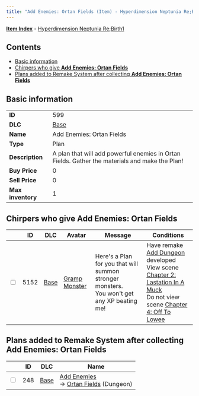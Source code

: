 ```yaml
---
title: "Add Enemies: Ortan Fields (Item) - Hyperdimension Neptunia Re;Birth1"
---
```


[**Item Index**](/neptunia/rb1/item/index.html) - [Hyperdimension Neptunia Re;Birth1](/neptunia/rb1)

## Contents

- [Basic information](#basic-information)
- [Chirpers who give **Add Enemies: Ortan Fields**](#chirpers-who-give-add-enemies-ortan-fields)
- [Plans added to Remake System after collecting **Add Enemies: Ortan Fields**](#plans-added-to-remake-system-after-collecting-add-enemies-ortan-fields)

## Basic information

|   |   |
| -- | -- |
| **ID** | 599 |
| **DLC** | [Base](/neptunia/rb1/dlc/1-base.html) |
| **Name** | Add Enemies: Ortan Fields |
| **Type** | Plan |
| **Description** | A plan that will add powerful enemies in Ortan Fields. Gather the materials and make the Plan! |
| **Buy Price** | 0 |
| **Sell Price** | 0 |
| **Max inventory** | 1 |


## Chirpers who give **Add Enemies: Ortan Fields**

|    | ID | DLC | Avatar | Message | Conditions |
| -- | -- | --- | ------ | ------- | ---------- |
| <input type="checkbox" id="rb1-chirper-event-1-5152" class="trackbox" /> | 5152 | [Base](/neptunia/rb1/dlc/1-base.html) | [Gramp Monster](/neptunia/rb1/undefined/1-243-gramp-monster.html) | Here's a Plan for you that will summon stronger monsters.<br />You won't get any XP beating me! | Have remake [Add Dungeon](/neptunia/rb1/remake/1-211-add-dungeon.html) developed<br />View scene [Chapter 2: Lastation In A Muck](/neptunia/rb1/scene/1-214-chapter-2-lastation-in-a-muck.html)<br />Do not view scene [Chapter 4: Off To Lowee](/neptunia/rb1/scene/1-401-chapter-4-off-to-lowee.html) |


## Plans added to Remake System after collecting **Add Enemies: Ortan Fields**

|    | ID | DLC | Name |
| -- | -- | --- | ---- |
| <input type="checkbox" id="rb1-remake-1-248" class="trackbox" /> | 248 | [Base](/neptunia/rb1/dlc/1-base.html) | [Add Enemies](/neptunia/rb1/remake/1-248-add-enemies.html)<br /> → [Ortan Fields](/neptunia/rb1/dungeon/1-103-ortan-fields.html) (Dungeon) |
